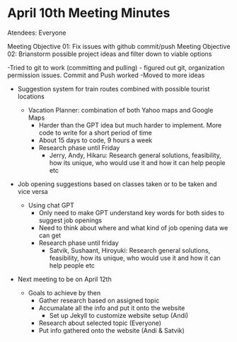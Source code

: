 # April 10th Meeting Minutes

Atendees: Everyone

Meeting Objective 01: Fix issues with github commit/push 
Meeting Objective 02: Brianstorm possible project ideas and filter down to viable options

-Tried to git to work (committing and pulling)
	- figured out git, organization permission issues. Commit and Push worked
-Moved to more ideas
  - Suggestion system for train routes combined with possible tourist locations
      - Vacation Planner: combination of both Yahoo maps and Google Maps
      	- Harder than the GPT idea but much harder to implement. More code to write for a short period of time
      	- About 15 days to code, 9 hours a week
      	- Research phase until Friday
          	- Jerry, Andy, Hikaru: Research general solutions, feasibility,  how its unique, who would use it and how it can help people etc
- Job opening suggestions based on classes taken or to be taken and vice versa
  - Using chat GPT
    - Only need to make GPT understand key words for both sides to suggest job openings
    - Need to think about where and what kind of job opening data we can get
    - Research phase until friday
         - Satvik, Sushaant, Hiroyuki: Research general solutions, feasibility,  how its unique, who would use it and how it can help people etc
     
- Next meeting to be on April 12th
  - Goals to achieve by then
  	- Gather research based on assigned topic
   	- Accumalate all the info and put it onto the website
    	- Set up Jekyll to customize website setup (Andi)
	- Research about selected topic (Everyone)
	- Put info gathered onto the website (Andi & Satvik)    	 
       
  

